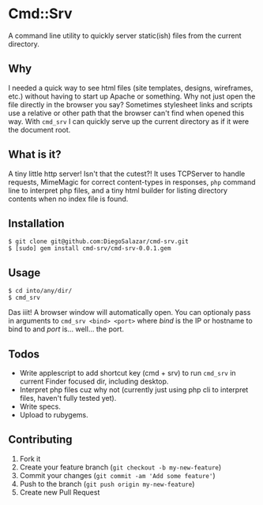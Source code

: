 # Cmd::Srv

A command line utility to quickly server static(ish) files from the current directory.

## Why

I needed a quick way to see html files (site templates, designs, wireframes, etc.) without having to start up Apache or something. 
Why not just open the file directly in the browser you say? Sometimes stylesheet links and scripts use a relative or other path 
that the browser can't find when opened this way. With ```cmd_srv``` I can quickly serve up the current directory as if it were the 
document root.

## What is it?

A tiny little http server! Isn't that the cutest?! It uses TCPServer to handle requests, MimeMagic for correct content-types in responses, ```php``` command line to interpret php files, and a tiny html builder for listing directory contents when no index file is found.

## Installation

    $ git clone git@github.com:DiegoSalazar/cmd-srv.git
    $ [sudo] gem install cmd-srv/cmd-srv-0.0.1.gem

## Usage

    $ cd into/any/dir/
    $ cmd_srv

Das iiit! A browser window will automatically open. You can optionaly pass in arguments to ```cmd_srv <bind> <port>``` where _bind_ is the IP or hostname to bind to and _port_ is... well... the port.

## Todos

* Write applescript to add shortcut key (cmd + srv) to run ```cmd_srv``` in current Finder focused dir, including desktop.
* Interpret php files cuz why not (currently just using php cli to interpret files, haven't fully tested yet).
* Write specs.
* Upload to rubygems.

## Contributing

1. Fork it
2. Create your feature branch (`git checkout -b my-new-feature`)
3. Commit your changes (`git commit -am 'Add some feature'`)
4. Push to the branch (`git push origin my-new-feature`)
5. Create new Pull Request

